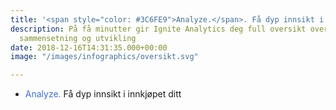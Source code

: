 ```yaml
---
title: '<span style="color: #3C6FE9">Analyze.</span>. Få dyp innsikt i innkjøpet ditt'
description: På få minutter gir Ignite Analytics deg full oversikt over innkjøpets
  sammensetning og utvikling
date: 2018-12-16T14:31:35.000+00:00
image: "/images/infographics/oversikt.svg"

---
```

<ul><li><span style="color: #3C6FE9">Analyze.</span> Få dyp innsikt i innkjøpet ditt</li></ul>
